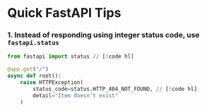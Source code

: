 # Quick FastAPI Tips

### 1. Instead of responding using integer status code, use `fastapi.status`

```py
from fastapi import status // [!code hl]

@app.get("/")
async def root():
    raise HTTPException(
        status_code=status.HTTP_404_NOT_FOUND, // [!code hl]
        detail="Item doesn't exist"
    )
```
